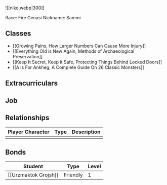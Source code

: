 ![[niko.webp|300]]

Race: Fire Genasi
Nickname: Sammi

## Classes
- [[Growing Pains, How Larger Numbers Can Cause More Injury]]
- [[Everything Old is New Again, Methods of Archaeological Preservation]]
- [[Keep It Secret, Keep it Safe, Protecting Things Behind Locked Doors]]
- [[A Is For Ankheg, A Complete Guide On 26 Classic Monsters]]

## Extracurriculars

## Job

## Relationships
| Player Character | Type | Description |
| ---------------- | ---- | ----------- |
|                  |      |             |

## Bonds
| Student              | Type     | Level |
| -------------------- | -------- | ----- |
| [[Urzmaktok Grojsh]] | Friendly | 1      |